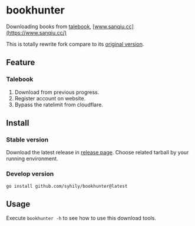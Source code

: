 # bookhunter

Downloading books from [talebook](https://github.com/talebook/talebook), [www.sanqiu.cc](https://www.sanqiu.cc/) 

This is totally rewrite fork compare to its [original version](https://github.com/hellojukay/bookhunter).

## Feature

### Talebook

1. Download from previous progress.
2. Register account on website.
3. Bypass the ratelimit from cloudflare.

## Install

### Stable version

Download the latest release in [release page](https://github.com/syhily/bookhunter/releases).
Choose related tarball by your running environment.

### Develop version

```
go install github.com/syhily/bookhunter@latest
```

## Usage

Execute `bookhunter -h` to see how to use this download tools.
